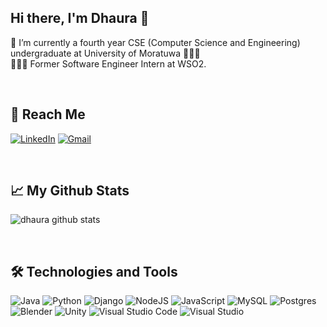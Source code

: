 ## Hi there, I'm Dhaura 👋

🌱 I’m currently a fourth year CSE (Computer Science and Engineering) undergraduate at University of Moratuwa 👨🏽‍🎓 <br>
👨🏻‍💻 Former Software Engineer Intern at WSO2. 

<br>

## 📲 Reach Me
<a href=https://www.linkedin.com/in/dhaura-pathirana><img alt="LinkedIn" src="https://img.shields.io/badge/linkedin-%230077B5.svg?style=for-the-badge&logo=linkedin&logoColor=white"/></a> <a href="mailto:dhaurapathirana@gmail.com"><img alt="Gmail" src="https://img.shields.io/badge/Gmail-D14836?style=for-the-badge&logo=gmail&logoColor=white" /></a> 

<br>

## 📈 My Github Stats

![dhaura github stats](https://github-readme-stats.vercel.app/api?username=dhaura&&show_icons=true&title_color=ffffff&icon_color=bb2acf&text_color=daf7dc&bg_color=151515&hide_border=true)

<br>

## 🛠 Technologies and Tools

<img alt="Java" src="https://img.shields.io/badge/java-%23ED8B00.svg?style=for-the-badge&logo=java&logoColor=white"/> <img alt="Python" src="https://img.shields.io/badge/python-%2314354C.svg?style=for-the-badge&logo=python&logoColor=white"/> <img alt="Django" src="https://img.shields.io/badge/django-%23092E20.svg?style=for-the-badge&logo=django&logoColor=white"/> <img alt="NodeJS" src="https://img.shields.io/badge/node.js-%2343853D.svg?style=for-the-badge&logo=node-dot-js&logoColor=white"/> <img alt="JavaScript" src="https://img.shields.io/badge/javascript-%23323330.svg?style=for-the-badge&logo=javascript&logoColor=%23F7DF1E"/> <img alt="MySQL" src="https://img.shields.io/badge/mysql-%2300f.svg?style=for-the-badge&logo=mysql&logoColor=white"/> <img alt="Postgres" src ="https://img.shields.io/badge/postgres-%23316192.svg?style=for-the-badge&logo=postgresql&logoColor=white"/> <img alt="Blender" src="https://img.shields.io/badge/blender-%23F5792A.svg?style=for-the-badge&logo=blender&logoColor=white"/> <img alt="Unity" src="https://img.shields.io/badge/unity-%23000000.svg?style=for-the-badge&logo=unity&logoColor=white"/> <img alt="Visual Studio Code" src="https://img.shields.io/badge/VisualStudioCode-0078d7.svg?style=for-the-badge&logo=visual-studio-code&logoColor=white"/> <img alt="Visual Studio" src="https://img.shields.io/badge/VisualStudio-5C2D91.svg?style=for-the-badge&logo=visual-studio&logoColor=white"/>



